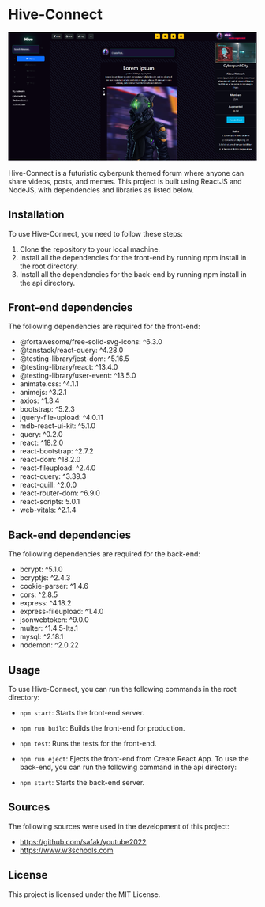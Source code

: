 # Hive-Connect
![Preview](https://github.com/YaronVansteenkiste/hive-connect/blob/master/preview/preview.png)

Hive-Connect is a futuristic cyberpunk themed forum where anyone can share videos, posts, and memes. This project is built using ReactJS and NodeJS, with dependencies and libraries as listed below.

## Installation
To use Hive-Connect, you need to follow these steps:

1. Clone the repository to your local machine.
2. Install all the dependencies for the front-end by running npm install in the root directory.
3. Install all the dependencies for the back-end by running npm install in the api directory.

## Front-end dependencies
The following dependencies are required for the front-end:

- @fortawesome/free-solid-svg-icons: ^6.3.0
- @tanstack/react-query: ^4.28.0
- @testing-library/jest-dom: ^5.16.5
- @testing-library/react: ^13.4.0
- @testing-library/user-event: ^13.5.0
- animate.css: ^4.1.1
- animejs: ^3.2.1
- axios: ^1.3.4
- bootstrap: ^5.2.3
- jquery-file-upload: ^4.0.11
- mdb-react-ui-kit: ^5.1.0
- query: ^0.2.0
- react: ^18.2.0
- react-bootstrap: ^2.7.2
- react-dom: ^18.2.0
- react-fileupload: ^2.4.0
- react-query: ^3.39.3
- react-quill: ^2.0.0
- react-router-dom: ^6.9.0
- react-scripts: 5.0.1
- web-vitals: ^2.1.4

## Back-end dependencies
The following dependencies are required for the back-end:

- bcrypt: ^5.1.0
- bcryptjs: ^2.4.3
- cookie-parser: ^1.4.6
- cors: ^2.8.5
- express: ^4.18.2
- express-fileupload: ^1.4.0
- jsonwebtoken: ^9.0.0
- multer: ^1.4.5-lts.1
- mysql: ^2.18.1
- nodemon: ^2.0.22

## Usage
To use Hive-Connect, you can run the following commands in the root directory:

- `npm start`: Starts the front-end server.
- `npm run build`: Builds the front-end for production.
- `npm test`: Runs the tests for the front-end.
- `npm run eject`: Ejects the front-end from Create React App.
To use the back-end, you can run the following command in the api directory:

- `npm start`: Starts the back-end server.

## Sources
The following sources were used in the development of this project:

- https://github.com/safak/youtube2022
- https://www.w3schools.com

## License
This project is licensed under the MIT License.